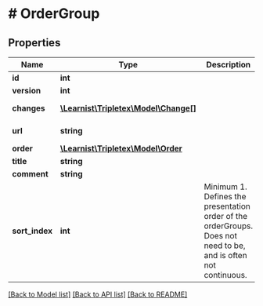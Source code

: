 # # OrderGroup

## Properties

Name | Type | Description | Notes
------------ | ------------- | ------------- | -------------
**id** | **int** |  | [optional]
**version** | **int** |  | [optional]
**changes** | [**\Learnist\Tripletex\Model\Change[]**](Change.md) |  | [optional] [readonly]
**url** | **string** |  | [optional] [readonly]
**order** | [**\Learnist\Tripletex\Model\Order**](Order.md) |  |
**title** | **string** |  | [optional]
**comment** | **string** |  | [optional]
**sort_index** | **int** | Minimum 1. Defines the presentation order of the orderGroups. Does not need to be, and is often not continuous. | [optional]

[[Back to Model list]](../../README.md#models) [[Back to API list]](../../README.md#endpoints) [[Back to README]](../../README.md)
